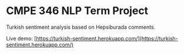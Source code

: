 # CMPE 346 NLP Term Project

Turkish sentiment analysis based on Hepsiburada comments.

Live demo: [https://turkish-sentiment.herokuapp.com/](https://turkish-sentiment.herokuapp.com/)
